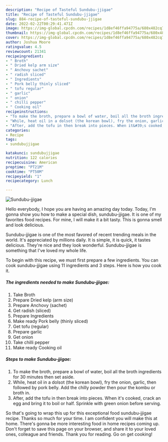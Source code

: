 ```yaml
---
description: "Recipe of Tasteful Sundubu-jjigae"
title: "Recipe of Tasteful Sundubu-jjigae"
slug: 884-recipe-of-tasteful-sundubu-jjigae
date: 2022-02-22T00:29:41.471Z
image: https://img-global.cpcdn.com/recipes/1d8ef46ffa94775a/680x482cq70/sundubu-jjigae-recipe-main-photo.jpg
thumbnail: https://img-global.cpcdn.com/recipes/1d8ef46ffa94775a/680x482cq70/sundubu-jjigae-recipe-main-photo.jpg
cover: https://img-global.cpcdn.com/recipes/1d8ef46ffa94775a/680x482cq70/sundubu-jjigae-recipe-main-photo.jpg
author: Joshua Moore
ratingvalue: 4.5
reviewcount: 21341
recipeingredient:
- " Broth"
- " Dried kelp arm size"
- " Anchovy sachet"
- " radish sliced"
- " Ingredients"
- " Pork belly thinly sliced"
- " tofu regular"
- " garlic"
- " onion"
- " chilli pepper"
- " Cooking oil"
recipeinstructions:
- "To make the broth, prepare a bowl of water, boil all the broth ingredients for 30 minutes then set aside."
- "While, heat oil in a dolsot (the korean bowl), fry the onion, garlic, then followed by pork belly. Add the chilly powder then pour the kombu or broth in."
- "After, add the tofu in then break into pieces. When it&#39;s cooked, crack an egg and bring it to boil or half. Sprinkle with green onion before serving."
categories:
- Recipe
tags:
- sundubujjigae

katakunci: sundubujjigae 
nutrition: 122 calories
recipecuisine: American
preptime: "PT21M"
cooktime: "PT50M"
recipeyield: "1"
recipecategory: Lunch

---
```



![Sundubu-jjigae](https://img-global.cpcdn.com/recipes/1d8ef46ffa94775a/680x482cq70/sundubu-jjigae-recipe-main-photo.jpg)

Hello everybody, I hope you are having an amazing day today. Today, I'm gonna show you how to make a special dish, sundubu-jjigae. It is one of my favorites food recipes. For mine, I will make it a bit tasty. This is gonna smell and look delicious.



Sundubu-jjigae is one of the most favored of recent trending meals in the world. It's appreciated by millions daily. It is simple, it is quick, it tastes delicious. They're nice and they look wonderful. Sundubu-jjigae is something that I've loved my whole life.


To begin with this recipe, we must first prepare a few ingredients. You can cook sundubu-jjigae using 11 ingredients and 3 steps. Here is how you cook it.

<!--inarticleads1-->

##### The ingredients needed to make Sundubu-jjigae:

1. Take  Broth
1. Prepare  Dried kelp (arm size)
1. Prepare  Anchovy (sachet)
1. Get  radish (sliced)
1. Prepare  Ingredients
1. Make ready  Pork belly (thinly sliced)
1. Get  tofu (regular)
1. Prepare  garlic
1. Get  onion
1. Take  chilli pepper
1. Make ready  Cooking oil




<!--inarticleads2-->

##### Steps to make Sundubu-jjigae:

1. To make the broth, prepare a bowl of water, boil all the broth ingredients for 30 minutes then set aside.
1. While, heat oil in a dolsot (the korean bowl), fry the onion, garlic, then followed by pork belly. Add the chilly powder then pour the kombu or broth in.
1. After, add the tofu in then break into pieces. When it&#39;s cooked, crack an egg and bring it to boil or half. Sprinkle with green onion before serving.




So that's going to wrap this up for this exceptional food sundubu-jjigae recipe. Thanks so much for your time. I am confident you will make this at home. There's gonna be more interesting food in home recipes coming up. Don't forget to save this page on your browser, and share it to your loved ones, colleague and friends. Thank you for reading. Go on get cooking!
